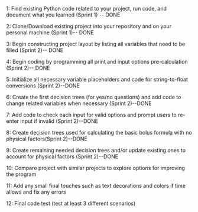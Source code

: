 1: Find existing Python code related to your project, run code, and document what you learned (Sprint 1) -- DONE

2: Clone/Download existing project into your repository and on your personal machine (Sprint 1)-- DONE

3: Begin constructing project layout by listing all variables that need to be filled (Sprint 2)-- DONE

4: Begin coding by programming all print and input options pre-calculation (Sprint 2)-- DONE

5: Initialize all necessary variable placeholders and code for string-to-float conversions (Sprint 2)--DONE

6: Create the first decision trees (for yes/no questions) and add code to change related variables when necessary (Sprint 2)--DONE

7: Add code to check each input for valid options and prompt users to re-enter input if invalid (Sprint 2)--DONE

8: Create decision trees used for calculating the basic bolus formula with no physical factors(Sprint 2)--DONE

9: Create remaining needed decision trees and/or update existing ones to account for physical factors (Sprint 2)--DONE

10: Compare project with similar projects to explore options for improving the program

11: Add any small final touches such as text decorations and colors if time allows and fix any errors

12: Final code test (test at least 3 different scenarios)


